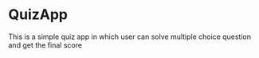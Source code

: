 # QuizApp

This is a simple quiz app in which user can solve multiple choice question and get the final score
